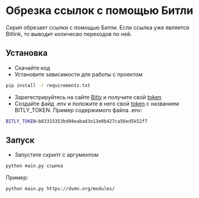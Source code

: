 # Обрезка ссылок с помощью Битли

Скрип обрезает ссылки с помощью Битли. Если ссылка уже является Bitlink, то выводит количесво переходов по ней.

## Установка

- Скачайте код
- Установите зависимости для работы с проектом

```bash
pip install -r requirements.txt
```

- Зарегестрируйтесь на сайте [Bitly](https://app.bitly.com/Bm5da3Xa4X7/bitlinks/39WUiMU) и получите свой [token](https://app.bitly.com/settings/api/)
- Создайте файд .env и положите в него свой [token](https://app.bitly.com/settings/api/) с названием BITLY_TOKEN. 
Пример содержимого файла .env:
```bash
BITLY_TOKEN=b83315353bd94eabad3n13e0b427ca56ed5k52f7
```


## Запуск

- Запустите скрипт с аргументом

```bash
python main.py ссылка
```
Пример:
```bash
python main.py https://dvmn.org/modules/
```